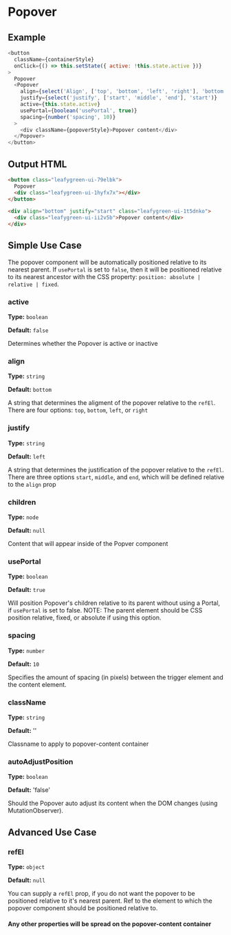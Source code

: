 # Popover

## Example

```js
<button
  className={containerStyle}
  onClick={() => this.setState({ active: !this.state.active })}
>
  Popover
  <Popover
    align={select('Align', ['top', 'bottom', 'left', 'right'], 'bottom')}
    justify={select('justify', ['start', 'middle', 'end'], 'start')}
    active={this.state.active}
    usePortal={boolean('usePortal', true)}
    spacing={number('spacing', 10)}
  >
    <div className={popoverStyle}>Popover content</div>
  </Popover>
</button>
```

## Output HTML

```html
<button class="leafygreen-ui-79elbk">
  Popover
  <div class="leafygreen-ui-1hyfx7x"></div>
</button>

<div align="bottom" justify="start" class="leafygreen-ui-1t5dnko">
  <div class="leafygreen-ui-ii2v5b">Popover content</div>
</div>
```

## Simple Use Case

The popover component will be automatically positioned relative to its nearest parent. If `usePortal` is set to `false`, then it will be positioned relative to its nearest ancestor with the CSS property: `position: absolute | relative | fixed`.

### active

**Type:** `boolean`

**Default:** `false`

Determines whether the Popover is active or inactive

### align

**Type:** `string`

**Default:** `bottom`

A string that determines the aligment of the popover relative to the `refEl`. There are four options: `top`, `bottom`, `left`, or `right`

### justify

**Type:** `string`

**Default:** `left`

A string that determines the justification of the popover relative to the `refEl`. There are three options `start`, `middle`, and `end`, which will be defined relative to the `align` prop

### children

**Type:** `node`

**Default:** `null`

Content that will appear inside of the Popver component

### usePortal

**Type:** `boolean`

**Default:** `true`

Will position Popover's children relative to its parent without using a Portal, if `usePortal` is set to false. NOTE: The parent element should be CSS position relative, fixed, or absolute if using this option.

### spacing

**Type:** `number`

**Default:** `10`

Specifies the amount of spacing (in pixels) between the trigger element and the content element.

### className

**Type:** `string`

**Default:** ''

Classname to apply to popover-content container

### autoAdjustPosition

**Type:** `boolean`

**Default:** 'false'

Should the Popover auto adjust its content when the DOM changes (using MutationObserver).

## Advanced Use Case

### refEl

**Type:** `object`

**Default:** `null`

You can supply a `refEl` prop, if you do not want the popover to be positioned relative to it's nearest parent. Ref to the element to which the popover component should be positioned relative to.

#### Any other properties will be spread on the popover-content container
